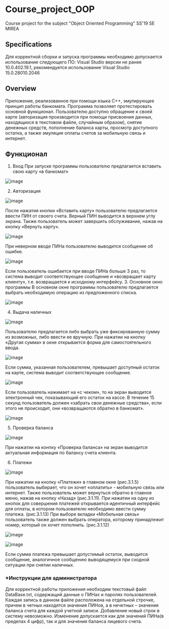 # Course_project_OOP
Course project for the subject "Object Oriented Programming" SS'19 SE MIREA

## Specifications
Для корректной сборки и запуска программы необходимо допускается использование следующего ПО:
Visual Studio версии не ранее 10.0.402.19.1, рекомендуется использование Visual Studio 15.0.28010.2046

## Overview
Приложение, реализованное при помощи языка С++, эмулирующее принцип работы банкомата. Программа позволяет протестировать основной функционал. Пользователю доступно обращение к своей карте (авторизация производится при помощи присвоения данных, находящихся в текстовом файле, случайным образом), снятие денежных средств, пополнение баланса карты, просмотр доступного остатка, а также эмуляция оплаты счетов за мобильную связь и интернет.

## Функционал 
1. Вход
При запуске программы пользователю предлагается вставить свою карту «в банкомат»

![image](https://user-images.githubusercontent.com/55019810/154702324-1c23b421-4165-4682-9f8a-c528997cb0cb.png)

2. Авторизация

 ![image](https://user-images.githubusercontent.com/55019810/154704607-a5d08b96-0bb3-4eac-a3b1-0e927a70037e.png)
 
После нажатия кнопки «Вставить карту» пользователю предлагается ввести ПИН от своего счета. Верный ПИН выводится в верхнем углу экрана. Также пользователь может завершить обслуживание, нажав на кнопку «Вернуть карту».

![image](https://user-images.githubusercontent.com/55019810/154704653-247220eb-7d12-4fd2-8ccb-3b900ae35c6f.png)

При неверном вводе ПИНа пользователю выводится ссобщение об ошибке.

![image](https://user-images.githubusercontent.com/55019810/154704709-d8ddf632-5b78-4638-afd8-04ea91753d17.png)

Если пользователь ошибается при вводе ПИНа больше 3 раз, то система выводит соответствующее сообщение и «возвращает карту клиенту», т.е. возвращается к исходному интерфейсу. 
3. Основное окно программы
В основном окне программы пользователю предлагается выбрать необходимую операцию из предложенного списка. 

![image](https://user-images.githubusercontent.com/55019810/154705912-f9079d73-9308-47ce-8231-a9d414df9490.png)

4.	Выдача наличных 

![image](https://user-images.githubusercontent.com/55019810/154706004-743fa609-f883-4ca3-9bee-5293eb47eec4.png)

Пользователю предлагается либо выбрать уже фиксированную сумму из возможных, либо ввести ее вручную.
При нажатии на кнопку «Другая сумма» в окне открывается форма для самостоятельного ввода.

![image](https://user-images.githubusercontent.com/55019810/154706042-b99bb22c-ab02-4223-933e-6c4dffc65bd7.png)

Если сумма, указанная пользователем, превышает доступный остаток на карте, система выводит соответствующее сообщение.

![image](https://user-images.githubusercontent.com/55019810/154706361-fd65fb52-9d1d-4bb6-acd5-07f3de32a0fd.png)

Если пользователь нажимает на «с чеком», то на экран выводится электронный чек, показывающий его остаток на кассе. В течение 15 секунд пользователь должен «забрать свои денежные средства», если этого не происходит, они «возвращаются обратно в банкомат».

![image](https://user-images.githubusercontent.com/55019810/154706398-88b59eb8-1689-4c45-995a-4ba77edf1a86.png)

5. Проверка баланса

![image](https://user-images.githubusercontent.com/55019810/154706472-b66afe20-7ec8-4dc4-9f9d-9ebbf1df2863.png)

При нажатии на конпку «Проверка баланса» на экран выводится актуальная информация по балансу счета клиента. 

6.	Платежи

![image](https://user-images.githubusercontent.com/55019810/154706564-44a96862-7ade-4b23-af90-334fcebf1251.png)

При нажатии на кнопку «Платежи» в главном окне (рис.3.1.5) пользователь выбирает, что он хочет «оплатить» - мобильную связь или интернет. Также пользователь может вернуться обратно в главное меню, нажав на кнопку «Назад» (рис.3.1.11). При нажатии на одну из кнопок для совершения платежей открывается идентичный интерфейс для оплаты, в котором пользователю необходимо ввести сумму платежа. (рис.3.1.13) При выборе вкладки «Мобильная связь» пользователь также должен выбрать оператора, которому принадлежит номер, который он хочет пополнить. (рис.3.1.12)

![image](https://user-images.githubusercontent.com/55019810/154706612-e0950904-c0cf-4b4a-8711-ec92ff416d97.png)

![image](https://user-images.githubusercontent.com/55019810/154706644-1cb51b8e-ab2a-4b25-b305-fcf920c3deef.png)

Если сумма платежа превышает допустимый остаток, выводится сообщение, аналогичное сообщению выводящемуся при сходной ситуации при снятии наличных.

### *Инструкции для администратора
Для корректной работы приложения необходим текстовый файл DataBase.txt, содержащий данные о ПИНах и паролях пользователей. Каждая запись в данном файле расположена на отдельной строчке, причем в четных находятся значения ПИНов, а в нечетных – значения баланса счета для каждой учетной записи. Добавление новый строк в систему невозможно. Изменение допускается как для значений ПИНа(в пределах 4 цифр), так и для значения баланса лицевого счета.



